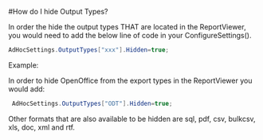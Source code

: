 #How do I hide Output Types?

In order the hide the output types THAT are located in the ReportViewer, you would need to add the below line of code in your ConfigureSettings().

```csharp
AdHocSettings.OutputTypes["xxx"].Hidden=true;
```

Example:

In order to hide OpenOffice from the export types in the ReportViewer you would add:

```csharp
 AdHocSettings.OutputTypes["ODT"].Hidden=true;
```

Other formats that are also available to be hidden are sql, pdf, csv, bulkcsv, xls, doc, xml and rtf.